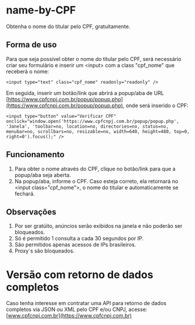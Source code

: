 # name-by-CPF
Obtenha o nome do titular pelo CPF, gratuitamente.
## Forma de uso

Para que seja possível obter o nome do titular pelo CPF, será necessário criar seu formulário e inserir um \<input> com a class "cpf_nome" que receberá o nome:

	<input type="text" class="cpf_nome" readonly="readonly" />
	
Em seguida, inserir um botão/link que abrirá a popup/aba de URL [https://www.cpfcnpj.com.br/popup/popup.php](https://www.cpfcnpj.com.br/popup/popup.php), onde será inserido o CPF:
	
	<input type="button" value="Verificar CPF" onclick="window.open('https://www.cpfcnpj.com.br/popup/popup.php', 'Janela', 'toolbar=no, location=no, directories=no, status=no, menubar=no, scrollbars=no, resizable=no, width=640, height=480, top=0, right=0').focus();" />
	
## Funcionamento

1. Para obter o nome através do CPF, clique no botão/link para que a popup/aba seja aberta.
2. Na popup/aba, informe o CPF. Caso esteja correto, ela retornará no \<input class="cpf_nome"\>, o nome do titular e automaticamente se fechará.

## Observações

1. Por ser gratúito, anúncios serão exibidos na janela e não poderão ser bloqueados.
2. Só é permitido 1 consulta a cada 30 segundos por IP.
3. São permitidos apenas acessos de IPs brasileiros.
4. Proxy´s são bloqueados.

# Versão com retorno de dados completos

Caso tenha interesse em contratar uma API para retorno de dados completos via JSON ou XML pelo CPF e/ou CNPJ, acesse: [www.cpfcnpj.com.br](https://www.cpfcnpj.com.br)
